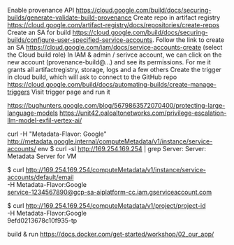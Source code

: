 Enable provenance API https://cloud.google.com/build/docs/securing-builds/generate-validate-build-provenance
Create repo in artifact registry https://cloud.google.com/artifact-registry/docs/repositories/create-repos
Create an SA for build https://cloud.google.com/build/docs/securing-builds/configure-user-specified-service-accounts. Follow the link to create an SA https://cloud.google.com/iam/docs/service-accounts-create (select the Cloud build role)
  In IAM & admin / serivce account, we can click on the new account (provenance-build@...) and see its permissions. For me it grants all artifactregistry, storage, logs and a few others
Create the trigger in cloud build, which will ask to connect to the GitHub repo https://cloud.google.com/build/docs/automating-builds/create-manage-triggers
Visit trigger page and run it

https://bughunters.google.com/blog/5679863572070400/protecting-large-language-models
https://unit42.paloaltonetworks.com/privilege-escalation-llm-model-exfil-vertex-ai/

curl -H "Metadata-Flavor: Google" http://metadata.google.internal/computeMetadata/v1/instance/service-accounts/
env
$ curl -sI http://169.254.169.254 | grep Server:
Server: Metadata Server for VM

$ curl http://169.254.169.254/computeMetadata/v1/instance/service-accounts/default/email \
    -H Metadata-Flavor:Google \
service-1234567890@gcp-sa-aiplatform-cc.iam.gserviceaccount.com

$ curl http://169.254.169.254/computeMetadata/v1/project/project-id \
    -H Metadata-Flavor:Google \
9efd0213678c10f935-tp


build & run https://docs.docker.com/get-started/workshop/02_our_app/